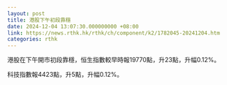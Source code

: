 ```yaml
---
layout: post
title: 港股下午初段靠穩
date: 2024-12-04 13:07:30.000000000 +08:00
link: https://news.rthk.hk/rthk/ch/component/k2/1782045-20241204.htm
categories: rthk
---
```


港股在下午開市初段靠穩，恒生指數較早時報19770點，升23點，升幅0.12%。

科技指數報4423點，升5點，升幅0.12%。

